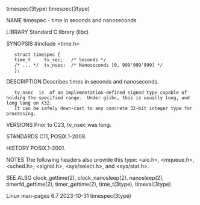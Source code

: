 timespec(3type)																       timespec(3type)

NAME
       timespec - time in seconds and nanoseconds

LIBRARY
       Standard C library (libc)

SYNOPSIS
       #include <time.h>

       struct timespec {
	   time_t     tv_sec;	/* Seconds */
	   /* ... */  tv_nsec;	/* Nanoseconds [0, 999'999'999] */
       };

DESCRIPTION
       Describes times in seconds and nanoseconds.

       tv_nsec	is  of an implementation-defined signed type capable of holding the specified range.  Under glibc, this is usually long, and long long on X32.
       It can be safely down-cast to any concrete 32-bit integer type for processing.

VERSIONS
       Prior to C23, tv_nsec was long.

STANDARDS
       C11, POSIX.1-2008.

HISTORY
       POSIX.1-2001.

NOTES
       The following headers also provide this type: <aio.h>, <mqueue.h>, <sched.h>, <signal.h>, <sys/select.h>, and <sys/stat.h>.

SEE ALSO
       clock_gettime(2), clock_nanosleep(2), nanosleep(2), timerfd_gettime(2), timer_gettime(2), time_t(3type), timeval(3type)

Linux man-pages 6.7							  2023-10-31							       timespec(3type)
